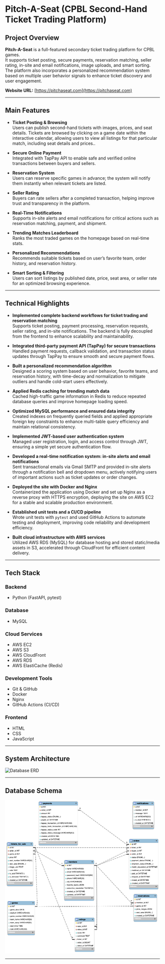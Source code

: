 #  Pitch-A-Seat (CPBL Second-Hand Ticket Trading Platform)

##  Project Overview

**Pitch-A-Seat** is a full-featured secondary ticket trading platform for CPBL games.  
It supports ticket posting, secure payments, reservation matching, seller rating, in-site and email notifications, image uploads, and smart sorting.  
The platform also incorporates a personalized recommendation system based on multiple user behavior signals to enhance ticket discovery and user engagement.

**Website URL:** [https://pitchaseat.com](https://pitchaseat.com)

---

##  Main Features

- **Ticket Posting & Browsing**  
  Users can publish second-hand tickets with images, prices, and seat details. Tickets are browsed by clicking on a game date within the interactive calendar, allowing users to view all listings for that particular match, including seat details and prices..

- **Secure Online Payment**  
  Integrated with TapPay API to enable safe and verified online transactions between buyers and sellers.

- **Reservation System**  
  Users can reserve specific games in advance; the system will notify them instantly when relevant tickets are listed.

- **Seller Rating**  
  Buyers can rate sellers after a completed transaction, helping improve trust and transparency in the platform.

- **Real-Time Notifications**  
  Supports in-site alerts and email notifications for critical actions such as reservation matching, payment, and shipment.

- **Trending Matches Leaderboard**  
  Ranks the most traded games on the homepage based on real-time stats.

- **Personalized Recommendations**  
  Recommends suitable tickets based on user’s favorite team, order history, and reservation history.

- **Smart Sorting & Filtering**  
  Users can sort listings by published date, price, seat area, or seller rate for an optimized browsing experience.



---

##  Technical Highlights

- **Implemented complete backend workflows for ticket trading and reservation matching**  
  Supports ticket posting, payment processing, reservation requests, seller rating, and in-site notifications. The backend is fully decoupled from the frontend to enhance scalability and maintainability.

- **Integrated third-party payment API (TapPay) for secure transactions**  
  Handled payment requests, callback validation, and transaction status updates through TapPay to ensure smooth and secure payment flows.

- **Built a personalized recommendation algorithm**  
  Designed a scoring system based on user behavior, favorite teams, and reservation history, with time-decay and normalization to mitigate outliers and handle cold-start users effectively.

- **Applied Redis caching for trending match data**  
  Cached high-traffic game information in Redis to reduce repeated database queries and improve homepage loading speed.

- **Optimized MySQL performance and ensured data integrity**  
  Created indexes on frequently queried fields and applied appropriate foreign key constraints to enhance multi-table query efficiency and maintain relational consistency.

- **Implemented JWT-based user authentication system**  
  Managed user registration, login, and access control through JWT, ensuring a simple yet secure authentication flow.

- **Developed a real-time notification system: in-site alerts and email notifications**  
  Sent transactional emails via Gmail SMTP and provided in-site alerts through a notification bell and dropdown menu, actively notifying users of important actions such as ticket updates or order changes.

- **Deployed the site with Docker and Nginx**  
  Containerized the application using Docker and set up Nginx as a reverse proxy with HTTPS encryption, deploying the site on AWS EC2 for a stable and scalable production environment.

- **Established unit tests and a CI/CD pipeline**  
  Wrote unit tests with `pytest` and used GitHub Actions to automate testing and deployment, improving code reliability and development efficiency.

- **Built cloud infrastructure with AWS services**  
  Utilized AWS RDS (MySQL) for database hosting and stored static/media assets in S3, accelerated through CloudFront for efficient content delivery.

---

##  Tech Stack

###  Backend
- Python (FastAPI, pytest)

###  Database
- MySQL

###  Cloud Services
- AWS EC2  
- AWS S3  
- AWS CloudFront  
- AWS RDS  
- AWS ElastiCache (Redis)

###  Development Tools
- Git & GitHub  
- Docker  
- Nginx  
- GitHub Actions (CI/CD)

###  Frontend
- HTML  
- CSS  
- JavaScript

---

##  System Architecture

![Database ERD](./docs/database_system_architecture_pitchaseat.png)


---

##  Database Schema

![Database ERD](./docs/database_schema_pitchaseat.png)



---
